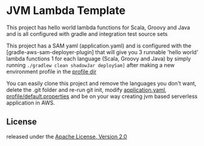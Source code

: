 # JVM Lambda Template

This project has hello world lambda functions for Scala, Groovy and Java and is all configured with gradle and integration test source sets

This project has a SAM yaml (application.yaml) and is configured with the [gradle-aws-sam-deployer-plugin] that will give you 3 runnable 'hello world' lambda functions 1 for each language (Scala, Groovy and Java) by simply running `./gradlew clean shadowJar deploySam]` after making a new environment profile in the [profile dir](https://github.com/fieldju/jvm-lambda-template/tree/master/profile)

You can easily clone this project and remove the languages you don't want, delete the .git folder and re-run git init, modify [application.yaml](https://github.com/fieldju/jvm-lambda-template/blob/master/application.yaml), [profile/default.properties](https://github.com/fieldju/jvm-lambda-template/blob/master/profile/default.properties) and be on your way creating jvm based serverless application in AWS.

## License
released under the [Apache License, Version 2.0](http://www.apache.org/licenses/LICENSE-2.0)
